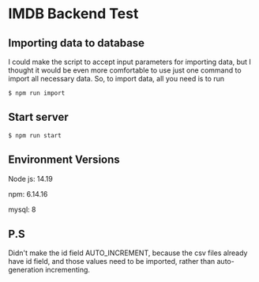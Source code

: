 # IMDB Backend Test

## Importing data to database

I could make the script to accept input parameters for importing data, but I thought it would be even more comfortable to use just one command to import all necessary data.
So, to import data, all you need is to run

```shell
$ npm run import
```

## Start server

```shell
$ npm run start
```

## Environment Versions

Node js: 14.19

npm: 6.14.16

mysql: 8

## P.S

Didn't make the id field AUTO_INCREMENT, because the csv files already have id field, and those values need to be imported, rather than auto-generation incrementing.
